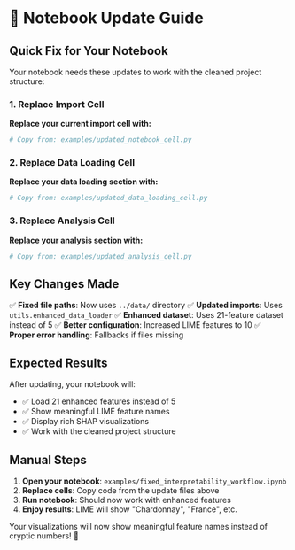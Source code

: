 # 📓 Notebook Update Guide

## Quick Fix for Your Notebook

Your notebook needs these updates to work with the cleaned project structure:

### 1. Replace Import Cell

**Replace your current import cell with:**
```python
# Copy from: examples/updated_notebook_cell.py
```

### 2. Replace Data Loading Cell

**Replace your data loading section with:**
```python
# Copy from: examples/updated_data_loading_cell.py
```

### 3. Replace Analysis Cell

**Replace your analysis section with:**
```python
# Copy from: examples/updated_analysis_cell.py
```

## Key Changes Made

✅ **Fixed file paths**: Now uses `../data/` directory
✅ **Updated imports**: Uses `utils.enhanced_data_loader`
✅ **Enhanced dataset**: Uses 21-feature dataset instead of 5
✅ **Better configuration**: Increased LIME features to 10
✅ **Proper error handling**: Fallbacks if files missing

## Expected Results

After updating, your notebook will:
- ✅ Load 21 enhanced features instead of 5
- ✅ Show meaningful LIME feature names
- ✅ Display rich SHAP visualizations
- ✅ Work with the cleaned project structure

## Manual Steps

1. **Open your notebook**: `examples/fixed_interpretability_workflow.ipynb`
2. **Replace cells**: Copy code from the update files above
3. **Run notebook**: Should now work with enhanced features
4. **Enjoy results**: LIME will show "Chardonnay", "France", etc.

Your visualizations will now show meaningful feature names instead of cryptic numbers! 🎉